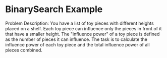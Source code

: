 # BinarySearch Example
 Problem Description: You have a list of toy pieces with different heights placed on a shelf. Each toy piece can influence only the pieces in front of it that have a smaller height. The "influence power" of a toy piece is defined as the number of pieces it can influence. The task is to calculate the influence power of each toy piece and the total influence power of all pieces combined.
